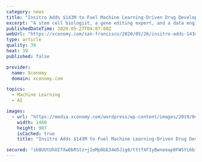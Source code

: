 ```yaml
---
category: news
title: "Insitro Adds $143M to Fuel Machine Learning-Driven Drug Development"
excerpt: "A stem cell biologist, a gene editing expert, and a data engineer walk into a room...and that’s just a few of the people Daphne Koller has recruited in"
publishedDateTime: 2020-05-27T04:07:00Z
webUrl: "https://xconomy.com/san-francisco/2020/05/26/insitro-adds-143m-to-fuel-machine-learning-driven-drug-development/"
type: article
quality: 39
heat: 39
published: false

provider:
  name: Xconomy
  domain: xconomy.com

topics:
  - Machine Learning
  - AI

images:
  - url: "https://media.xconomy.com/wordpress/wp-content/images/2019/04/16010021/Daphne-Koller.jpg"
    width: 1480
    height: 987
    isCached: true
    title: "Insitro Adds $143M to Fuel Machine Learning-Driven Drug Development"

secured: "sb8UUtUhUIfXwDbRStz+jIeMp0bE34m5Jig8/tttfXFIyBwneeap0FWSYi6b1eADO7kROj8QrQ8GsE6k3wLU1GV7viJ4VpjXVlBU36+HDLRHTPMxsKhavxUdCAV3WgTYcACmLQhemYAsKb2548K6cCldB3LpJBviZJ1ePEQsqDGqZ0zhEiCnF0ZLGzIxSyxNpj5Po3NiBVHBZbz7wJf/rBEu8JHDCKht106KsAq9Imji2yWwM9kQjLWGlvGsIl7HB79FGr6BJHGT1fQJOYIZBjm8C7aJqWoHbNY24rP1w5jVf1y8TFz4tmxH3WcaGRJZzWDYhpEzT1l1Ns3hn6JQnlXSyH/Je7xcQtUt+UXtuC23ofBMIQUwXQ5szPTvtLN32AGkJjVAvGd++uQETTE7QydwOo4zqm1Hiyl+XRi0Av7bcrCcX0PrHTce2ex+D/Ulu5BqSy+EYI+KC+fs6ZFd2B2nG+aTxTs20Gtk+KDGEe0=;WGFOWEDYonby/DTvzpqMQg=="
---
```


